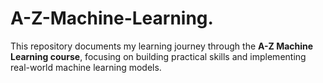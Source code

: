 # A-Z-Machine-Learning.
This repository documents my learning journey through the **A-Z Machine Learning course**, focusing on building practical skills and implementing real-world machine learning models.  
